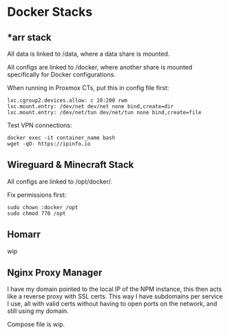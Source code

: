 # Docker Stacks
## *arr stack
All data is linked to /data, where a data share is mounted.

All configs are linked to /docker, where another share is mounted specifically for Docker configurations.

When running in Proxmox CTs, put this in config file first:
```
lxc.cgroup2.devices.allow: c 10:200 rwm
lxc.mount.entry: /dev/net dev/net none bind,create=dir
lxc.mount.entry: /dev/net/tun dev/net/tun none bind,create=file
```
Test VPN connections:
```
docker exec -it container_name bash
wget -qO- https://ipinfo.io
```
## Wireguard & Minecraft Stack
All configs are linked to /opt/docker/.

Fix permissions first:
```
sudo chown :docker /opt
sudo chmod 770 /opt
```
## Homarr
wip
## Nginx Proxy Manager
I have my domain pointed to the local IP of the NPM instance, this then acts like a reverse proxy with SSL certs. This way I have subdomains per service I use, all with valid certs without having to open ports on the network, and still using my domain.

Compose file is wip.
